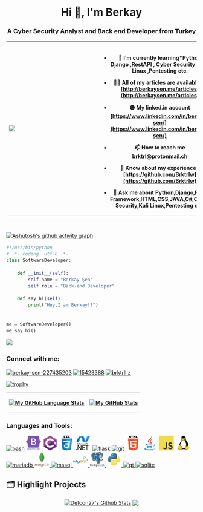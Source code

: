 <h1 align="center">Hi 👋, I'm Berkay</h1>
<h3 align="center">A Cyber Security Analyst and Back end Developer from Turkey</h3>
<table cellspacing="0" cellpadding="0" style="border: none;">
    <tr>
        <th>
            <img align='left' src="https://media.giphy.com/media/M9gbBd9nbDrOTu1Mqx/giphy.gif" width="230"></th>
<th>
    <br>
    
- 🌱 I’m currently learning*Python Django ,RestAPI , Cyber Security , Kali Linux ,Pentesting etc.

- 👨‍💻 All of my articles are available at [http://berkaysen.me/articles](http://berkaysen.me/articles)

- 🟣 My linked.in account [https://www.linkedin.com/in/berkay-şen/](https://www.linkedin.com/in/berkay-şen/)

- 📫 How to reach me **brktrl@protonmail.ch**

- 📄 Know about my experiences [https://github.com/Brktrlw](https://github.com/Brktrlw)

- 💬 Ask me about **Python,Django,Rest Framework,HTML,CSS,JAVA,C#,Cyber Security,Kali Linux,Pentesting etc.**
        </th>
    </tr>
</table>
<br>

[![Ashutosh's github activity graph](https://activity-graph.herokuapp.com/graph?username=brktrlw&bg_color=0c0d1d&color=ffffff&line=85caff&point=ffffff&area=true&hide_border=true)](https://github.com/ashutosh00710/github-readme-activity-graph)

```python
#!/usr/bin/python
# -*- coding: utf-8 -*-
class SoftwareDeveloper:

    def __init__(self):
        self.name = "Berkay Şen"
        self.role = "Back-end Developer"

    def say_hi(self):
        print("Hey,I am Berkay!!")


me = SoftwareDeveloper()
me.say_hi()
```

![](https://komarev.com/ghpvc/?username=brktrlw&color=green)

<h3 align="left">Connect with me:</h3>
<p align="left">
<a href="https://linkedin.com/in/berkay-şen-227435203" target="blank"><img align="center" src="https://raw.githubusercontent.com/rahuldkjain/github-profile-readme-generator/master/src/images/icons/Social/linked-in-alt.svg" alt="berkay-şen-227435203" height="30" width="40" /></a>
<a href="https://stackoverflow.com/users/15423388" target="blank"><img align="center" src="https://raw.githubusercontent.com/rahuldkjain/github-profile-readme-generator/master/src/images/icons/Social/stack-overflow.svg" alt="15423388" height="30" width="40" /></a>
<a href="https://instagram.com/brktrll.z" target="blank"><img align="center" src="https://raw.githubusercontent.com/rahuldkjain/github-profile-readme-generator/master/src/images/icons/Social/instagram.svg" alt="brktrll.z" height="30" width="40" /></a>
</p>

[![trophy](https://github-profile-trophy.vercel.app/?username=brktrlw&theme=onedark)](https://github.com/brktrlw/github-profile-trophy)

<table>
    <tr>
        <th>
            
[![My GitHub Language Stats](https://github-readme-stats.vercel.app/api/top-langs/?username=brktrlw&langs_count=5&theme=tokyonight)]()      
        </th>
    <th>
    
[![My GitHub Stats](https://github-readme-stats.vercel.app/api/?username=brktrlw&count_private=true&theme=tokyonight&showicons=true)]()
    </th>     
 </tr>
</table>


<h3 align="left">Languages and Tools:</h3>
<p align="left"> <a href="https://www.gnu.org/software/bash/" target="_blank"> <img src="https://www.vectorlogo.zone/logos/gnu_bash/gnu_bash-icon.svg" alt="bash" width="40" height="40"/> </a> <a href="https://getbootstrap.com" target="_blank"> <img src="https://raw.githubusercontent.com/devicons/devicon/master/icons/bootstrap/bootstrap-plain-wordmark.svg" alt="bootstrap" width="40" height="40"/> </a> <a href="https://www.w3schools.com/cs/" target="_blank"> <img src="https://raw.githubusercontent.com/devicons/devicon/master/icons/csharp/csharp-original.svg" alt="csharp" width="40" height="40"/> </a> <a href="https://www.w3schools.com/css/" target="_blank"> <img src="https://raw.githubusercontent.com/devicons/devicon/master/icons/css3/css3-original-wordmark.svg" alt="css3" width="40" height="40"/> </a> <a href="https://dotnet.microsoft.com/" target="_blank"> <img src="https://raw.githubusercontent.com/devicons/devicon/master/icons/dot-net/dot-net-original-wordmark.svg" alt="dotnet" width="40" height="40"/> </a> <a href="https://flask.palletsprojects.com/" target="_blank"> <img src="https://www.vectorlogo.zone/logos/pocoo_flask/pocoo_flask-icon.svg" alt="flask" width="40" height="40"/> </a> <a href="https://git-scm.com/" target="_blank"> <img src="https://www.vectorlogo.zone/logos/git-scm/git-scm-icon.svg" alt="git" width="40" height="40"/> </a> <a href="https://www.w3.org/html/" target="_blank"> <img src="https://raw.githubusercontent.com/devicons/devicon/master/icons/html5/html5-original-wordmark.svg" alt="html5" width="40" height="40"/> </a> <a href="https://www.java.com" target="_blank"> <img src="https://raw.githubusercontent.com/devicons/devicon/master/icons/java/java-original.svg" alt="java" width="40" height="40"/> </a> <a href="https://developer.mozilla.org/en-US/docs/Web/JavaScript" target="_blank"> <img src="https://raw.githubusercontent.com/devicons/devicon/master/icons/javascript/javascript-original.svg" alt="javascript" width="40" height="40"/> </a> <a href="https://www.linux.org/" target="_blank"> <img src="https://raw.githubusercontent.com/devicons/devicon/master/icons/linux/linux-original.svg" alt="linux" width="40" height="40"/> </a> <a href="https://mariadb.org/" target="_blank"> <img src="https://www.vectorlogo.zone/logos/mariadb/mariadb-icon.svg" alt="mariadb" width="40" height="40"/> </a> <a href="https://www.mongodb.com/" target="_blank"> <img src="https://raw.githubusercontent.com/devicons/devicon/master/icons/mongodb/mongodb-original-wordmark.svg" alt="mongodb" width="40" height="40"/> </a> <a href="https://www.microsoft.com/en-us/sql-server" target="_blank"> <img src="https://www.svgrepo.com/show/303229/microsoft-sql-server-logo.svg" alt="mssql" width="40" height="40"/> </a> <a href="https://www.mysql.com/" target="_blank"> <img src="https://raw.githubusercontent.com/devicons/devicon/master/icons/mysql/mysql-original-wordmark.svg" alt="mysql" width="40" height="40"/> </a> <a href="https://www.postgresql.org" target="_blank"> <img src="https://raw.githubusercontent.com/devicons/devicon/master/icons/postgresql/postgresql-original-wordmark.svg" alt="postgresql" width="40" height="40"/> </a> <a href="https://www.python.org" target="_blank"> <img src="https://raw.githubusercontent.com/devicons/devicon/master/icons/python/python-original.svg" alt="python" width="40" height="40"/> </a> <a href="https://www.qt.io/" target="_blank"> <img src="https://upload.wikimedia.org/wikipedia/commons/0/0b/Qt_logo_2016.svg" alt="qt" width="40" height="40"/> </a> <a href="https://www.sqlite.org/" target="_blank"> <img src="https://www.vectorlogo.zone/logos/sqlite/sqlite-icon.svg" alt="sqlite" width="40" height="40"/> </a> </p>

## 🗂️ Highlight Projects
<p align="center">
<a href="https://github.com/Brktrlw/Instagram-Clone-Django-and-React" target="_blank">
    <img width="450" align="center" src="https://github-readme-stats.vercel.app/api/pin/?username=Brktrlw&repo=Instagram-Clone-Django-and-React" alt="Defcon27's Github Stats" />
</a>
<a href="https://github.com/Brktrlw/Django-Etrade-System" target="_blank">
    <img width="450" align="center" 
     src="https://github-readme-stats.vercel.app/api/pin/?username=Brktrlw&repo=Django-Etrade-System" />
    </a>
</p>


    

